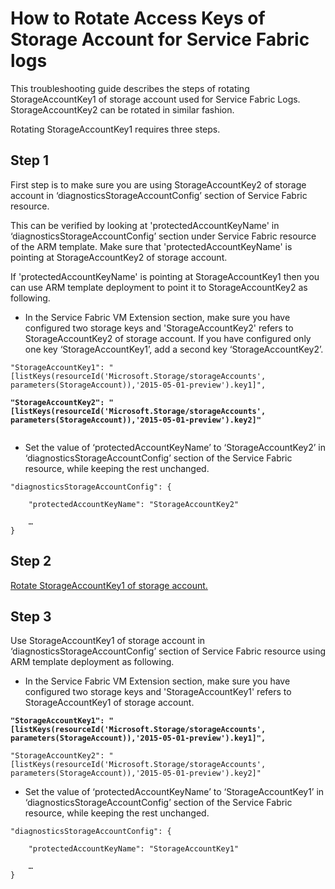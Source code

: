 # How to Rotate Access Keys of Storage Account for Service Fabric logs

This troubleshooting guide describes the steps of rotating StorageAccountKey1 of storage account used for Service Fabric Logs. StorageAccountKey2 can be rotated in similar fashion.

Rotating StorageAccountKey1 requires three steps.

## Step 1

First step is to make sure you are using StorageAccountKey2 of storage account in ‘diagnosticsStorageAccountConfig’ section of Service Fabric resource. 

This can be verified by looking at 'protectedAccountKeyName' in ‘diagnosticsStorageAccountConfig’ section under Service Fabric resource of the ARM template. Make sure that 'protectedAccountKeyName' is pointing at StorageAccountKey2 of storage account. 


If 'protectedAccountKeyName' is pointing at StorageAccountKey1 then you can use ARM template deployment to point it to StorageAccountKey2 as following. 

* In the Service Fabric VM Extension section, make sure you have configured two storage keys and 'StorageAccountKey2' refers to StorageAccountKey2 of storage account. If you have configured only one key ‘StorageAccountKey1’, add a second key ‘StorageAccountKey2’.
<pre><code>"StorageAccountKey1": "[listKeys(resourceId('Microsoft.Storage/storageAccounts', parameters(StorageAccount)),'2015-05-01-preview').key1]",

<b>"StorageAccountKey2": "[listKeys(resourceId('Microsoft.Storage/storageAccounts', parameters(StorageAccount)),'2015-05-01-preview').key2]"
</b>
</code></pre>

* Set the value of ‘protectedAccountKeyName’ to ‘StorageAccountKey2’ in ‘diagnosticsStorageAccountConfig’ section of the Service Fabric resource, while keeping the rest unchanged.

<pre><code>"diagnosticsStorageAccountConfig": {
     
    "protectedAccountKeyName": "StorageAccountKey2"
		
    …
}
</code></pre>


## Step 2

<a href="https://docs.microsoft.com/en-us/azure/storage/common/storage-account-keys-manage?tabs=azure-portal#manually-rotate-access-keys">Rotate StorageAccountKey1 of storage account. </a>

## Step 3

Use StorageAccountKey1 of storage account in ‘diagnosticsStorageAccountConfig’ section of  Service Fabric resource using ARM template deployment as following.

* In the Service Fabric VM Extension section, make sure you have configured two storage keys and 'StorageAccountKey1' refers to StorageAccountKey1 of storage account. 
<pre><code><b>"StorageAccountKey1": "[listKeys(resourceId('Microsoft.Storage/storageAccounts', parameters(StorageAccount)),'2015-05-01-preview').key1]",</b>

"StorageAccountKey2": "[listKeys(resourceId('Microsoft.Storage/storageAccounts', parameters(StorageAccount)),'2015-05-01-preview').key2]"
</code></pre>

* Set the value of ‘protectedAccountKeyName’ to ‘StorageAccountKey1’ in ‘diagnosticsStorageAccountConfig’ section of the Service Fabric resource, while keeping the rest unchanged.

<pre><code>"diagnosticsStorageAccountConfig": {
     
    "protectedAccountKeyName": "StorageAccountKey1"
		
    …
}
</code></pre>